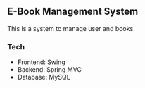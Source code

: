 ## E-Book Management System
This is a system to manage user and books.

### Tech
* Frontend: Swing
* Backend: Spring MVC
* Database: MySQL